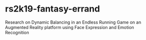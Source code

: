 # rs2k19-fantasy-errand
Research on Dynamic Balancing in an Endless Running Game on an Augmented Reality platform using Face Expression and Emotion Recognition

